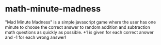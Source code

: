 # math-minute-madness
"Mad Minute Madness" is a simple javascript game where the user has one minute to choose the correct answer to random addition and subtraction math questions as quickly as possible. +1 is given for each correct answer and -1 for each wrong answer!

